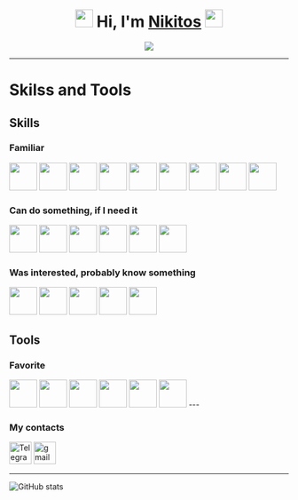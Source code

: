 <h1 align="center">
  <img src="https://i.gifer.com/1Pw9.gif" height="32"/>
  Hi, I'm <a href="https://github.com/Nadoedatel/" target="_blank">Nikitos</a>
  <img src="https://64.media.tumblr.com/74cc9b72284961192d126d5254d27bbf/tumblr_mpz1dj3rkJ1rnqolfo1_500.gif" height="32"/>
</h1>

<p align="center">
  <img src="https://cs9.pikabu.ru/post_img/2016/11/26/9/1480175950177720134.gif">
</p>

---

# Skilss and Tools
## Skills
### Familiar
<img src="https://raw.githubusercontent.com/marwin1991/profile-technology-icons/refs/heads/main/icons/html.png" height="50">
<img src="https://raw.githubusercontent.com/marwin1991/profile-technology-icons/refs/heads/main/icons/css.png" height="50">
<img src="https://raw.githubusercontent.com/marwin1991/profile-technology-icons/refs/heads/main/icons/tailwind_css.png" height="50">
<img src="https://raw.githubusercontent.com/marwin1991/profile-technology-icons/refs/heads/main/icons/swagger.png" height="50">
<img src="https://raw.githubusercontent.com/marwin1991/profile-technology-icons/refs/heads/main/icons/figma.png" height="50">
<img src="https://raw.githubusercontent.com/marwin1991/profile-technology-icons/refs/heads/main/icons/javascript.png" height="50">
<img src="https://raw.githubusercontent.com/marwin1991/profile-technology-icons/refs/heads/main/icons/typescript.png" height="50">
<img src="https://raw.githubusercontent.com/marwin1991/profile-technology-icons/refs/heads/main/icons/vue_js.png" height="50">
<img src="https://raw.githubusercontent.com/marwin1991/profile-technology-icons/refs/heads/main/icons/postgresql.png" height="50">

### Can do something, if I need it
<img src="https://raw.githubusercontent.com/marwin1991/profile-technology-icons/refs/heads/main/icons/vite.png" height="50">
<img src="https://raw.githubusercontent.com/marwin1991/profile-technology-icons/refs/heads/main/icons/java.png" height="50">
<img src="https://raw.githubusercontent.com/marwin1991/profile-technology-icons/refs/heads/main/icons/spring.png" height="50">
<img src="https://raw.githubusercontent.com/marwin1991/profile-technology-icons/refs/heads/main/icons/spring_boot.png" height="50">
<img src="https://raw.githubusercontent.com/marwin1991/profile-technology-icons/refs/heads/main/icons/c++.png" height="50">
<img src="https://raw.githubusercontent.com/marwin1991/profile-technology-icons/refs/heads/main/icons/mysql.png" height="50">

### Was interested, probably know something
<img src="https://raw.githubusercontent.com/marwin1991/profile-technology-icons/refs/heads/main/icons/kubernetes.png" height="50">
<img src="https://raw.githubusercontent.com/marwin1991/profile-technology-icons/refs/heads/main/icons/ci_cd.png" height="50">
<img src="https://raw.githubusercontent.com/marwin1991/profile-technology-icons/refs/heads/main/icons/jenkins.png" height="50">
<img src="https://raw.githubusercontent.com/marwin1991/profile-technology-icons/refs/heads/main/icons/grafana.png" height="50">
<img src="https://raw.githubusercontent.com/marwin1991/profile-technology-icons/refs/heads/main/icons/docker.png" height="50">

## Tools
### Favorite
<img src="https://raw.githubusercontent.com/marwin1991/profile-technology-icons/refs/heads/main/icons/intellij.png" height="50">
<img src="https://raw.githubusercontent.com/marwin1991/profile-technology-icons/refs/heads/main/icons/android_studio.png" height="50"> 
<img src="https://raw.githubusercontent.com/marwin1991/profile-technology-icons/refs/heads/main/icons/xcode.png" height="50">
<img src="https://raw.githubusercontent.com/marwin1991/profile-technology-icons/refs/heads/main/icons/visual_studio_code.png" height="50">
<img src="https://raw.githubusercontent.com/marwin1991/profile-technology-icons/refs/heads/main/icons/postman.png" height="50">
<img src="https://raw.githubusercontent.com/marwin1991/profile-technology-icons/refs/heads/main/icons/jira.png" height="50">
---

### My contacts

<div>
  <!-- <a href= "https://www.linkedin.com//"><img src="https://img.icons8.com/?size=512&id=13930&format=png" width="40" height="40" alt="linkedin"/></a> -->
  <a href= "https://t.me/nnnadoe"><img src="https://cdn-icons-png.flaticon.com/512/2111/2111646.png" width="40" height="40" alt="Telegram"/></a>
  <a href= "nikitavorntsov@gmail.com"><img src="https://img.icons8.com/?size=100&id=P7UIlhbpWzZm&format=png&color=000000" width="40" height="40" alt="gmail"/></a>
</div>

---
<div>
  <img src="https://github-readme-stats.vercel.app/api?username=anuraghazra&show_icons=true&theme=tokyonight" alt="GitHub stats" />
</div>
